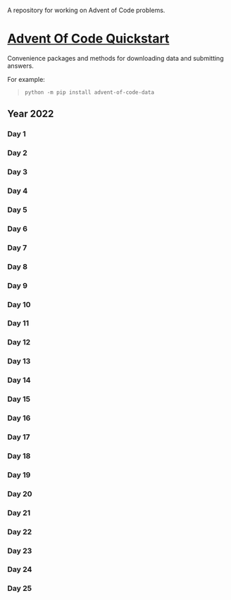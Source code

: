 A repository for working on Advent of Code problems.
# [Advent Of Code Quickstart](https://github.com/wimglenn/advent-of-code-data#quickstart)
Convenience packages and methods for downloading data and submitting answers.

For example:

> ```python -m pip install advent-of-code-data```

## Year 2022

### Day 1 

### Day 2 

### Day 3 

### Day 4 

### Day 5 

### Day 6 

### Day 7 

### Day 8 

### Day 9 

### Day 10 

### Day 11 

### Day 12 

### Day 13 

### Day 14 

### Day 15 

### Day 16 

### Day 17 

### Day 18 

### Day 19 

### Day 20 

### Day 21 

### Day 22 

### Day 23 

### Day 24 

### Day 25 
